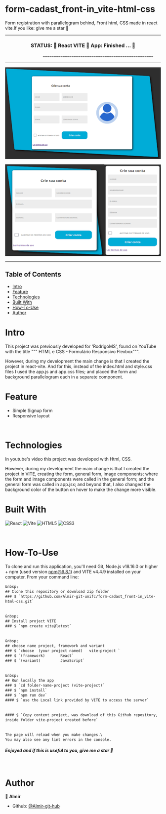 form-cadast_front-in_vite-html-css
======================================
Form registration with parallelogram behind, Front html, CSS made in react vite.If you like: give me a star 🌟

---------------------------------------------------------------------------------------------------------


 
<h3 align="center"> 
	 STATUS: 🔔  React VITE 🚀  App:   Finished ...  🎯 
</h3>


                     ==================================================
                      

--------------------------------------------------------------------------------------


![Large Screen](https://github.com/Almir-git-unifc/form-cadast_front-in_vite-html-css/blob/main/cad1scre.png)

![Medium+Samall Screen](https://github.com/Almir-git-unifc/form-cadast_front-in_vite-html-css/blob/main/cad2scre.png)


--------------------------------------------------------------------------------------

<!-- START doctoc generated TOC please keep comment here to allow auto update -->
<!-- DON'T EDIT THIS SECTION, INSTEAD RE-RUN doctoc TO UPDATE -->
## Table of Contents
- [Intro ](#intro-)
- [Feature ](#feature-)
- [Technologies ](#technologies-)
- [Built With](#built-with)
- [How-To-Use ](#how-to-use-)
- [Author ](#author-)

<!-- END doctoc generated TOC please keep comment here to allow auto update -->


# Intro <a name = "Intro"></a>

This project was previously developed for 'RodrigoMS', found on YouTube with the title """ HTML e CSS - Formulário Responsivo Flexbox""".

However, during my development the main change is that I created the project in react-vite. And for this, instead of the index.html and style.css files I used the app.js and app.css files; and placed the form and background parallelogram each in a separate component.



# Feature <a name = "Feature"></a>
- Simple Signup form
- Responsive layout


&nbsp;
# Technologies <a name = "Technologies"></a>

In youtube's video this project was developed with Html, CSS.

However, during my development the main change is that I created the project in VITE, creating the form, general form, image components; where the form and image components were called in the general form; and the general form was called in app.jsx; and beyond that, I also changed the background color of the button on hover to make the change more visible.

# Built With 
![React](https://img.shields.io/badge/react-%23FA7343.svg?style=for-the-badge&logo=react&logoColor=%23000080)
![Vite](https://img.shields.io/badge/vite-%23646CFF.svg?style=for-the-badge&logo=vite&logoColor=white)
![HTML5](https://img.shields.io/badge/html5-%23E34F26.svg?style=for-the-badge&logo=html5&logoColor=white)
![CSS3](https://img.shields.io/badge/css3-%231572B6.svg?style=for-the-badge&logo=css3&logoColor=white)


 
 
&nbsp;
# How-To-Use <a name = "How-To-Use"></a>

To clone and run this application, you'll need Git, Node.js v18.16.0 or higher + npm (used version npm@9.8.1) and VITE v4.4.9 installed on your computer. 
From your command line:

```
&nbsp;
## Clone this repository or download zip folder
### $ `https://github.com/Almir-git-unifc/form-cadast_front-in_vite-html-css.git`


&nbsp;
## Install project VITE
### $ `npm create vite@latest`


&nbsp;
## choose name project, framework and variant
### $ `choose  (your project named)   vite-project `
### $ `(framework)       React`
### $ `(variant)         JavaScript`


&nbsp;
## Run locally the app
### $ `cd folder-name-project (vite-project)`
### $ `npm install`
### $ `npm run dev`
#### $ `use the Local link provided by VITE to access the server`


#### $ `Copy content project, was download of this Github repository, inside folder vite-project created before`


The page will reload when you make changes.\
You may also see any lint errors in the console.
```


<h5>
 Enjoyed and if this is useful to you, give me a star 🌟
</h5>



&nbsp;
# Author <a name = "Author"></a>

👤 **Almir**

- Github: [@Almir-git-hub](https://github.com/Almir-git-unifc)

